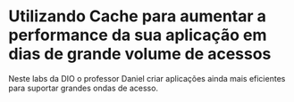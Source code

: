 # Utilizando Cache para aumentar a performance da sua aplicação em dias de grande volume de acessos


Neste labs da DIO o professor Daniel criar aplicações ainda mais eficientes para suportar grandes ondas de acesso.
